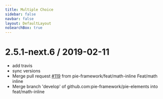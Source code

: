 ```yaml
---
title: Multiple Choice
sidebar: false
navbar: false
layout: DefaultLayout
noSearchBox: true
---
```

2.5.1-next.6 / 2019-02-11
=========================

  * add travis
  * sync versions
  * Merge pull request [#119](https://github.com/pie-framework/pie-elements/issues/119) from pie-framework/feat/math-inline
    Feat/math inline
  * Merge branch 'develop' of github.com:pie-framework/pie-elements into feat/math-inline
